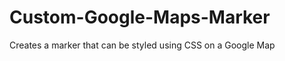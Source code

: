 Custom-Google-Maps-Marker
=========================

Creates a marker that can be styled using CSS on a Google Map
